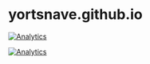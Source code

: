 # yortsnave.github.io

[![Analytics](https://ga-beacon.appspot.com/UA-71307920-1/chromeskel_a/readme)](https://github.com/yortsnave/yortsnave.github.io)


[![Analytics](https://ga-beacon.appspot.com/UA-35713076-3/yortsnave/yortsnave.github.io)](https://github.com/igrigorik/ga-beacon)



